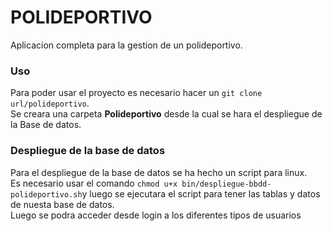 # POLIDEPORTIVO
Aplicacion completa para la gestion de un polideportivo.
### Uso
Para poder usar el proyecto es necesario hacer un ``` git clone url/polideportivo ```. <br>
Se creara una carpeta **Polideportivo** desde la cual se hara el despliegue de la Base de datos.
### Despliegue de la base de datos
Para el despliegue de la base de datos se ha hecho un script para linux. <br>
Es necesario usar el comando ``` chmod u+x bin/despliegue-bbdd-polideportivo.sh ```y luego se ejecutara el
script para tener las tablas y datos de nuesta base de datos.<br>
Luego se podra acceder desde login a los diferentes tipos de usuarios
